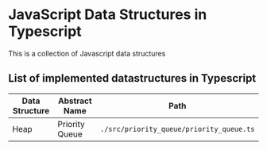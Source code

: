 # JavaScript Data Structures in Typescript

This is a collection of Javascript data structures

## List of implemented datastructures in Typescript

|Data Structure|Abstract Name|Path|
|----|------|-----|
|Heap|Priority Queue| `./src/priority_queue/priority_queue.ts`|
